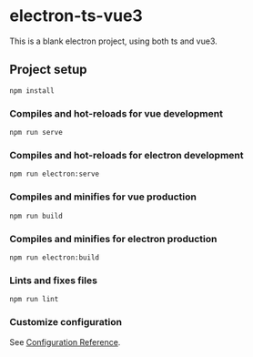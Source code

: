 # electron-ts-vue3
This is a blank electron project, using both ts and vue3.

## Project setup
```
npm install
```

### Compiles and hot-reloads for vue development
```
npm run serve
```

### Compiles and hot-reloads for electron development
```
npm run electron:serve
```

### Compiles and minifies for vue production
```
npm run build
```
### Compiles and minifies for electron production
```
npm run electron:build
```

### Lints and fixes files
```
npm run lint
```

### Customize configuration
See [Configuration Reference](https://cli.vuejs.org/config/).